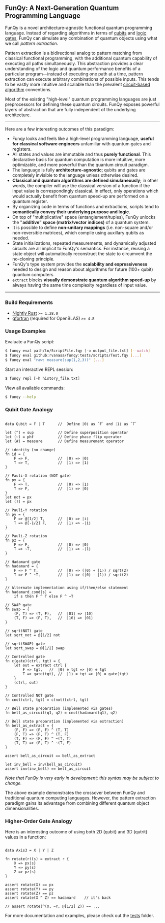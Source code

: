## FunQy: A Next-Generation Quantum Programming Language

FunQy is a novel architecture-agnostic functional quantum programming language. 
Instead of regarding algorithms in terms of [qubits](https://en.wikipedia.org/wiki/Qubit) and [logic gates](https://en.wikipedia.org/wiki/Quantum_logic_gate), 
FunQy can simulate any combination of quantum objects using what we call _pattern extraction_.

Pattern extraction is a bidirectional analog to pattern matching from classical functional programming, 
with the additional quantum capability of executing all paths simultaneously. 
This abstraction provides a clear understanding of the logic and quantum performance benefits of a particular program—instead
of executing one path at a time, pattern extraction can execute arbitrary combinations of possible inputs. 
This tends to be vastly more intuitive and scalable than the prevalent [circuit-based algorithm](https://arxiv.org/abs/1804.03719) conventions. 

Most of the existing "high-level" quantum programming languages are just preprocessors for defining these quantum circuits.
FunQy exposes powerful layers of abstraction that are fully independent of the underlying architecture.

---

Here are a few interesting outcomes of this paradigm:
- Funqy looks and feels like a high-level programming language, **useful for classical software engineers** unfamiliar with quantum gates and registers.
- All states and values are immutable and thus **purely functional**. This declarative basis for quantum computation is more intuitive, more optimizable, and more powerful than the quantum circuit paradigm. 
- The language is fully **architecture-agnostic**; qubits and gates are completely invisible to the language unless otherwise desired.
- **Classical and quantum algorithms are defined simulaneously**; in other words, the compiler will use the classical version of a function if the input value is correspondingly classical. In effect, only operations which would actually benefit from quantum speed-up are performed on a quantum register.
- By organizing code in terms of functions and extractions, scripts tend to **semantically convey their underlying purpose and logic**. 
- On top of "multiplicative" space (entanglement/tuples), FunQy unlocks the **"additive" space (matrix/vector indices)** of a quantum system.
- It is possible to define **non-unitary mappings** (i.e. non-square and/or non-reversible matrices), which compile using auxillary qubits as needed.
- State initializations, repeated measurements, and dynamically adjusted circuits are all implicit to FunQy's semantics. For instance, reusing a state object will automatically reconstruct the state to circumvent the no-cloning principle. 
- FunQy's type system provides the **scalability and expressiveness** needed to design and reason about algorithms for future (100+ qubit) quantum computers. 
- `extract` blocks **visually demonstrate quantum algorithm speed-up** by always having the same time complexity regardless of input value. 

---

### Build Requirements

- [Nightly Rust](https://doc.rust-lang.org/1.15.1/book/nightly-rust.html) `>= 1.28.0`
- [gfortran](http://laptops.eng.uci.edu/software-installation/getting-started-with-programming/fortran-tutorial?tmpl=%2Fsystem%2Fapp%2Ftemplates%2Fprint%2F&showPrintDialog=1) (required for OpenBLAS) `>= 4.8`

### Usage Examples

Evaluate a FunQy script:
```sh
$ funqy eval path/to/ScriptFile.fqy [-o output_file.txt] [--watch]
$ funqy eval github:rvanasa/funqy:tests/scripts/Test.fqy [...]
$ funqy eval "raw: measure(sup(1,2,3))" [...]
```

Start an interactive REPL session:
```sh
$ funqy repl [-h history_file.txt]
```

View all available commands:
```sh
$ funqy --help
```

### Qubit Gate Analogy

```

data Qubit = F | T		//	Define |0⟩ as `F` and |1⟩ as `T`

let (^) = sup			// Define superposition operator
let (~) = phf			// Define phase flip operator
let (#) = measure		// Define measurement operator

// identity (no change)
fn id = {
	F => F,				//	|0⟩ => |0⟩
	T => T,				//	|1⟩ => |1⟩
}

// Pauli-X rotation (NOT gate)
fn px = {
	F => T,				//	|0⟩ => |1⟩
	T => F,				//	|1⟩ => |0⟩
}
let not = px
let (!) = px

// Pauli-Y rotation
fn py = {
	F => @[1/2] T,		//	|0⟩ => |i⟩
	T => @[-1/2] F,		//	|1⟩ => -|i⟩
}

// Pauli-Z rotation
fn pz = {
	F => F,				//	|0⟩ => |0⟩
	T => ~T,			//	|1⟩ => -|1⟩
}

// Hadamard gate
fn hadamard = {
	F => F ^ T, 		//	|0⟩ => (|0⟩ + |1⟩) / sqrt(2)
	T => F ^ ~T,		//	|1⟩ => (|0⟩ - |1⟩) / sqrt(2)
}

// Alternate implementation using if/then/else statement
fn hadamard_cond(s) =
	if s then F ^ T else F ^ ~T

// SWAP gate
fn swap = {
	(F, T) => (T, F), 	//	|01⟩ => |10⟩
	(T, F) => (F, T),	//	|10⟩ => |01⟩
}

// sqrt(NOT) gate
let sqrt_not = @[1/2] not

// sqrt(SWAP) gate
let sqrt_swap = @[1/2] swap

// Controlled gate
fn c(gate)(ctrl, tgt) = {
	let out = extract ctrl {
		F => tgt,	//	|0⟩ ⊗ tgt => |0⟩ ⊗ tgt 
		T => gate(tgt),	//	|1⟩ ⊗ tgt => |0⟩ ⊗ gate(tgt)
	}
	(ctrl, out)
}

// Controlled NOT gate
fn cnot(ctrl, tgt) = c(not)(ctrl, tgt)

// Bell state preparation (implemented via gates)
fn bell_as_circuit(q1, q2) = cnot(hadamard(q1), q2)

// Bell state preparation (implemented via extraction)
fn bell_as_extract = {
	(F, F) => (F, F) ^ (T, T)
	(F, T) => (F, T) ^ (T, F)
	(T, F) => (F, F) ^ ~(T, T)
	(T, T) => (F, T) ^ ~(T, F)
}

assert bell_as_circuit == bell_as_extract

let inv_bell = inv(bell_as_circuit)
assert inv(inv_bell) == bell_as_circuit

```

_Note that FunQy is very early in development; this syntax may be subject to change._

The above example demonstrates the crossover between FunQy and traditional quantum computing languages. 
However, the pattern extraction paradigm gains its advantage from combining different quantum object dimensionalities. 

### Higher-Order Gate Analogy

Here is an interesting outcome of using both 2D (qubit) and 3D (qutrit) values in a function:

```

data Axis3 = X | Y | Z

fn rotate(r)(s) = extract r {
	X => px(s)
	Y => py(s)
	Z => pz(s)
}

assert rotate(X) == px
assert rotate(Y) == py
assert rotate(Z) == pz
assert rotate(X ^ Z) == hadamard	// it's back

// assert rotate(^(X, ~Y, @[1/2] Z)) == ...

```

For more documentation and examples, please check out the [tests](https://github.com/rvanasa/funqy/tree/master/tests) folder. 
